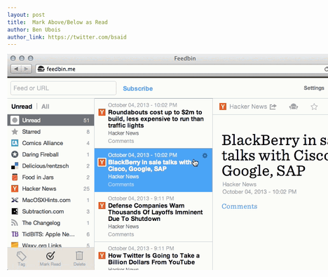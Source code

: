 ```yaml
---
layout: post
title:  Mark Above/Below as Read
author: Ben Ubois
author_link: https://twitter.com/bsaid
---
```


<img src="/assets/images/2013-10-07/mark-direction-as-read.gif" style="max-width: 814px;" />
